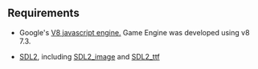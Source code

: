 ## Requirements

- Google's [V8 javascript engine.](https://v8.dev/docs/build)
Game Engine was developed using v8 7.3.

- [SDL2](https://www.libsdl.org/), including [SDL2_image](https://www.libsdl.org/projects/SDL_image/) and [SDL2_ttf](https://www.libsdl.org/projects/SDL_ttf/)